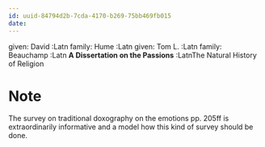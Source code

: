 ```yaml
---
id: uuid-84794d2b-7cda-4170-b269-75bb469fb015
date: 
---
```


given: David :Latn
family: Hume :Latn
given: Tom L. :Latn
family: Beauchamp :Latn
**A Dissertation on the Passions** :LatnThe Natural History of Religion
# Note
The survey on traditional doxography on the emotions pp. 205ff is extraordinarily informative and a model how this kind of survey should be done.